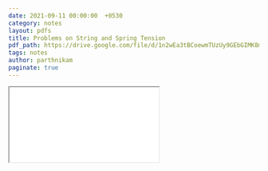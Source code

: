 ```yaml
---
date: 2021-09-11 00:00:00  +0530
category: notes
layout: pdfs
title: Problems on String and Spring Tension
pdf_path: https://drive.google.com/file/d/1n2wEa3tBCoewmTUzUy9GEbGIMK8myGts/preview?usp=sharing
tags: notes
author: parthnikam
paginate: true
---
```


<iframe class="embed-pdf" src="{{ page.pdf_path }}#toolbar=0" seamless="seamless" scrolling="no" style="overflow:hidden"></iframe>
